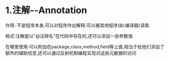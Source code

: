 # 1.注解--Annotation

作用: 不是程序本身,可以对程序作出解释;可以被其他程序(如:编译器)读取

格式:注解是以"@注释名"在代码中存在的,还可以添加一些参数值

在哪里使用:可以附加在package,class,method,field等上面,相当于给他们添加了额外的辅助信息,还可以通过反射机制编程实现对这些元数据的访问 

